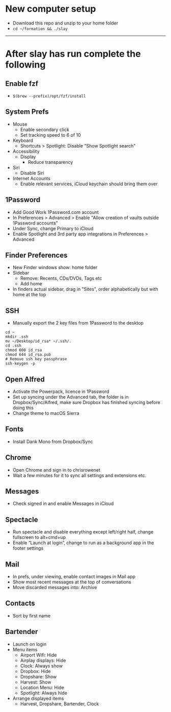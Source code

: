 # New computer setup
- Download this repo and unzip to your home folder
- `cd ~/formation && ./slay`

---

# After slay has run complete the following

## Enable fzf
- `$(brew --prefix)/opt/fzf/install`

## System Prefs
- Mouse
    - Enable secondary click
    - Set tracking speed to 6 of 10
- Keyboard
    - Shortcuts > Spotlight: Disable "Show Spotlight search"
- Accessibility
    - Display
        - Reduce transparency
- Siri
    - Disable Siri
- Internet Accounts
    - Enable relevant services, iCloud keychain should bring them over

## 1Password
- Add Good Work 1Password.com account
- In Preferences > Advanced > Enable "Allow creation of vaults outside 1Password accounts"
- Under Sync, change Primary to iCloud
- Enable Spotlight and 3rd party app integrations in Preferences > Advanced

## Finder Preferences
- New Finder windows show: home folder
- Sidebar
    - Remove: Recents, CDs/DVDs, Tags etc
    - Add home
- In finders actual sidebar, drag in "Sites", order alphabetically but with home at the top

## SSH
- Manually export the 2 key files from 1Password to the desktop
```
cd ~
mkdir .ssh
mv ~/Desktop/id_rsa* ~/.ssh/.
cd .ssh
chmod 600 id_rsa
chmod 644 id_rsa.pub
# Remove ssh key passphrase
ssh-keygen -p
```

## Open Alfred
- Activate the Powerpack, licence in 1Password
- Set up syncing under the Advanced tab, the folder is in Dropbox/Sync/Alfred, make sure Dropbox has finished syncing before doing this
- Change theme to macOS Sierra

## Fonts
- Install Dank Mono from Dropbox/Sync

## Chrome
- Open Chrome and sign in to chrisrowenet
- Wait a few minutes for it to sync all settings and extensions etc.

## Messages
- Check signed in and enable Messages in iCloud

## Spectacle
- Run spectacle and disable everything except left/right half, change fullscreen to alt+cmd+up
- Enable “Launch at login”, change to run as a background app in the footer settings

## Mail
- In prefs, under viewing, enable contact images in Mail app
- Show most recent messages at the top of conversations
- Move discarded messages into: Archive

## Contacts
- Sort by first name

## Bartender
- Launch on login
- Menu items
    - Airport Wifi: Hide
    - Airplay displays: Hide
    - Clock: Always show
    - Dropbox: Hide
    - Dropshare: Show
    - Harvest: Show
    - Location Menu: Hide
    - Spotlight: Always hide
- Arrange displayed items
    - Harvest, Dropshare, Bartender, Clock

